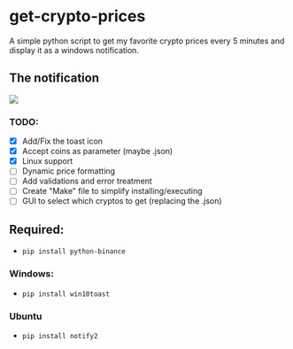 # get-crypto-prices
A simple python script to get my favorite crypto prices every 5 minutes and display it as a windows notification.

## The notification
<img src="https://github.com/LucasMonir/Arduino-personal-projects/blob/master/test.png?raw=true"></img>

### TODO:
* [x] Add/Fix the toast icon
* [x] Accept coins as parameter (maybe .json) 
* [x] Linux support
* [ ] Dynamic price formatting
* [ ] Add validations and error treatment
* [ ] Create "Make" file to simplify installing/executing
* [ ] GUI to select which cryptos to get (replacing the .json)

## Required:
* ```pip install python-binance```

### Windows:
* ```pip install win10toast```

### Ubuntu
* ```pip install notify2```


